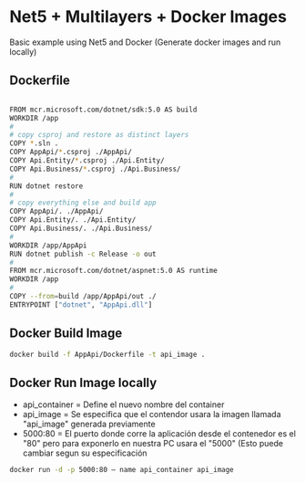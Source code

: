 # Net5 + Multilayers + Docker Images

Basic example using Net5 and Docker (Generate docker images and run locally)

## Dockerfile
```bash

FROM mcr.microsoft.com/dotnet/sdk:5.0 AS build
WORKDIR /app 
#
# copy csproj and restore as distinct layers
COPY *.sln .
COPY AppApi/*.csproj ./AppApi/
COPY Api.Entity/*.csproj ./Api.Entity/
COPY Api.Business/*.csproj ./Api.Business/
#
RUN dotnet restore 
#
# copy everything else and build app
COPY AppApi/. ./AppApi/
COPY Api.Entity/. ./Api.Entity/
COPY Api.Business/. ./Api.Business/ 
#
WORKDIR /app/AppApi
RUN dotnet publish -c Release -o out 
#
FROM mcr.microsoft.com/dotnet/aspnet:5.0 AS runtime
WORKDIR /app 
#
COPY --from=build /app/AppApi/out ./
ENTRYPOINT ["dotnet", "AppApi.dll"]
```

## Docker Build Image

```bash
docker build -f AppApi/Dockerfile -t api_image .
```

## Docker Run Image locally

- api_container = Define el nuevo nombre del container
- api_image = Se especifica que el contendor usara la imagen llamada "api_image" generada previamente
- 5000:80 = El puerto donde corre la aplicación desde el contenedor es el "80" pero para exponerlo en nuestra PC usara el "5000" (Esto puede cambiar segun su especificación

```bash
docker run -d -p 5000:80 — name api_container api_image
```